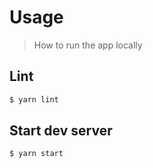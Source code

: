 # Usage
> How to run the app locally

## Lint

```sh
$ yarn lint
```


## Start dev server

```sh
$ yarn start
```
